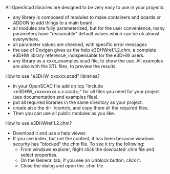 All OpenScad libraries are designed to be very easy to use in your projects:

- any library is composed of modules to make containers and boards or ADDON to add things to a main board.
- all modules are fully parameterized, but for the user convenience, many parameters have "reasonable" default values which can
  be ok almost everywhere.
- all parameter values are checked, with specific error messages
- the use of Doxigen gives us the help e3DHWref.1.2.chm, a complete e3DHW library reference, indispensable for the e3DHW users.
- any library as a xxxx_examples.scad file, to show the use. All examples are also with the STL files, to preview the results.

How to use "e3DHW_xxxxxx.scad" libraries? 
- In your OpenSCAD file add on top "include <e3DHW_xxxxxxxxx.x.x.scad>;" for all files you need for your project (see 
documentation and examples files).
- put all required libraries in the same directory as your project.
- create also the dir ./contrib, and copy there all the required files.
- Then you can use all public modules as you like.

How to use e3DHWref.1.2.chm?
- Download it and use a help viewer.
- If you see index, but not the content, it has been because windows security has "blocked" the chm file. To see it try the following:
  - From windows explorer, Right click the dowloated .chm file and select properties.
  - On the General tab, if you see an Unblock button, click it.
  - Close the dialog and open the .chm file.
